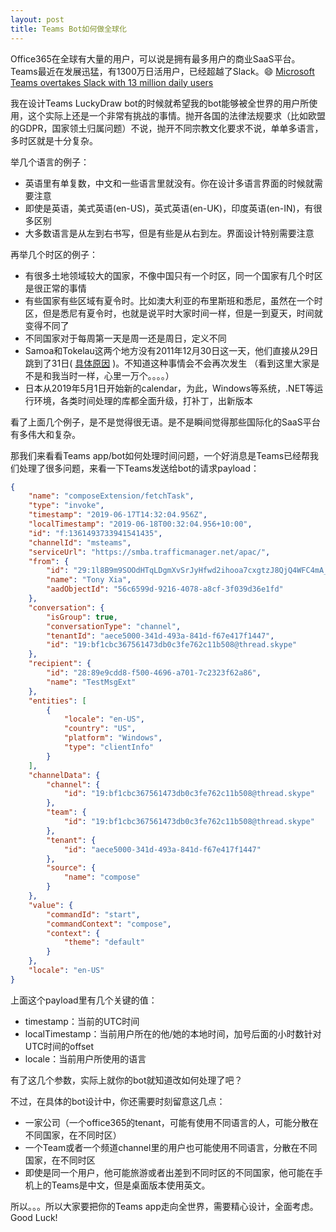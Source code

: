 ```yaml
---
layout: post
title: Teams Bot如何做全球化
---
```


Office365在全球有大量的用户，可以说是拥有最多用户的商业SaaS平台。Teams最近在发展迅猛，有1300万日活用户，已经超越了Slack。😄 [Microsoft Teams overtakes Slack with 13 million daily users](https://www.theverge.com/2019/7/11/20689143/microsoft-teams-active-daily-users-stats-slack-competition)

我在设计Teams LuckyDraw bot的时候就希望我的bot能够被全世界的用户所使用，这个实际上还是一个非常有挑战的事情。抛开各国的法律法规要求（比如欧盟的GDPR，国家领土归属问题）不说，抛开不同宗教文化要求不说，单单多语言，多时区就是十分复杂。

举几个语言的例子：
* 英语里有单复数，中文和一些语言里就没有。你在设计多语言界面的时候就需要注意
* 即使是英语，美式英语(en-US)，英式英语(en-UK)，印度英语(en-IN)，有很多区别
* 大多数语言是从左到右书写，但是有些是从右到左。界面设计特别需要注意

再举几个时区的例子：
* 有很多土地领域较大的国家，不像中国只有一个时区，同一个国家有几个时区是很正常的事情
* 有些国家有些区域有夏令时。比如澳大利亚的布里斯班和悉尼，虽然在一个时区，但是悉尼有夏令时，也就是说平时大家时间一样，但是一到夏天，时间就变得不同了
* 不同国家对于每周第一天是周一还是周日，定义不同
* Samoa和Tokelau这两个地方没有2011年12月30日这一天，他们直接从29日跳到了31日( [具体原因](https://www.bbc.com/news/world-asia-16351377) )。不知道这种事情会不会再次发生 （看到这里大家是不是和我当时一样，心里一万个。。。。）
* 日本从2019年5月1日开始新的calendar，为此，Windows等系统，.NET等运行环境，各类时间处理的库都全面升级，打补丁，出新版本

看了上面几个例子，是不是觉得很无语。是不是瞬间觉得那些国际化的SaaS平台有多伟大和复杂。

那我们来看看Teams app/bot如何处理时间问题，一个好消息是Teams已经帮我们处理了很多问题，来看一下Teams发送给bot的请求payload：

```json
{
    "name": "composeExtension/fetchTask",
    "type": "invoke",
    "timestamp": "2019-06-17T14:32:04.956Z",
    "localTimestamp": "2019-06-18T00:32:04.956+10:00",
    "id": "f:1361493733941541435",
    "channelId": "msteams",
    "serviceUrl": "https://smba.trafficmanager.net/apac/",
    "from": {
        "id": "29:1l8B9m9SOOdHTqLDgmXvSrJyHfwd2ihooa7cxgtzJ8QjQ4WFC4mA_8K2Sa7jL-xUh7g4yh8sZIiDOX6vTtoaz6w",
        "name": "Tony Xia",
        "aadObjectId": "56c6599d-9216-4078-a8cf-3f039d36e1fd"
    },
    "conversation": {
        "isGroup": true,
        "conversationType": "channel",
        "tenantId": "aece5000-341d-493a-841d-f67e417f1447",
        "id": "19:bf1cbc367561473db0c3fe762c11b508@thread.skype"
    },
    "recipient": {
        "id": "28:89e9cdd8-f500-4696-a701-7c2323f62a86",
        "name": "TestMsgExt"
    },
    "entities": [
        {
            "locale": "en-US",
            "country": "US",
            "platform": "Windows",
            "type": "clientInfo"
        }
    ],
    "channelData": {
        "channel": {
            "id": "19:bf1cbc367561473db0c3fe762c11b508@thread.skype"
        },
        "team": {
            "id": "19:bf1cbc367561473db0c3fe762c11b508@thread.skype"
        },
        "tenant": {
            "id": "aece5000-341d-493a-841d-f67e417f1447"
        },
        "source": {
            "name": "compose"
        }
    },
    "value": {
        "commandId": "start",
        "commandContext": "compose",
        "context": {
            "theme": "default"
        }
    },
    "locale": "en-US"
}
```

上面这个payload里有几个关键的值：
* timestamp：当前的UTC时间
* localTimestamp：当前用户所在的他/她的本地时间，加号后面的小时数针对UTC时间的offset
* locale：当前用户所使用的语言

有了这几个参数，实际上就你的bot就知道改如何处理了吧？

不过，在具体的bot设计中，你还需要时刻留意这几点：
* 一家公司（一个office365的tenant，可能有使用不同语言的人，可能分散在不同国家，在不同时区）
* 一个Team或者一个频道channel里的用户也可能使用不同语言，分散在不同国家，在不同时区
* 即使是同一个用户，他可能旅游或者出差到不同时区的不同国家，他可能在手机上的Teams是中文，但是桌面版本使用英文。

所以。。。所以大家要把你的Teams app走向全世界，需要精心设计，全面考虑。Good Luck!
